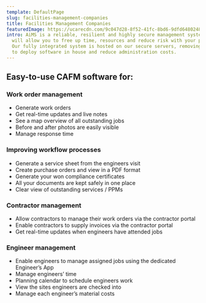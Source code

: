 ```yaml
---
template: DefaultPage
slug: facilities-management-companies
title: Facilities Management Companies
featuredImage: https://ucarecdn.com/9c047d28-8f52-41fc-8bd6-9dfd6480248a/
intro: AiMS is a reliable, resilient and highly secure management system that
  will allow you to free up time, resources and reduce risk with your portfolio.
  Our fully integrated system is hosted on our secure servers, removing the need
  to deploy software in house and reduce administration costs.
---
```



## Easy-to-use CAFM software for:

### Work order management

* Generate work orders
* Get real-time updates and live notes 
* See a map overview of all outstanding jobs
* Before and after photos are easily visible 
* Manage response time 

### Improving workflow processes

* Generate a service sheet from the engineers visit
* Create purchase orders and view in a PDF format
* Generate your won compliance certificates 
* All your documents are kept safely in one place
* Clear view of outstanding services / PPMs

### Contractor management

* Allow contractors to manage their work orders via the contractor portal
* Enable contractors to supply invoices via the contractor portal 
* Get real-time updates when engineers have attended jobs

### Engineer management

* Enable engineers to manage assigned jobs using the dedicated Engineer’s App 
* Manage engineers’ time
* Planning calendar to schedule engineers work
* View the sites engineers are checked into 
* Manage each engineer’s material costs